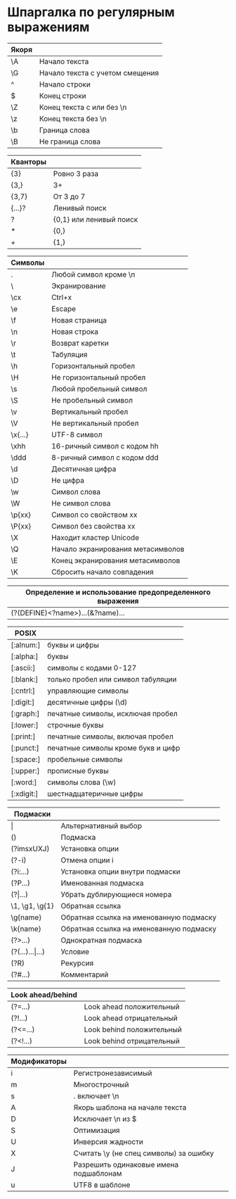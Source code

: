 Шпаргалка по регулярным выражениям
==================================

| Якоря                                        ||
|----------|------------------------------------|
| \A       | Начало текста                      |
| \G       | Начало текста с учетом смещения    |
| ^        | Начало строки                      |
| $        | Конец строки                       |
| \Z       | Конец текста с или без \n          |
| \z       | Конец текста без \n                |
| \b       | Граница слова                      |
| \B       | Не граница слова                   |

| Кванторы                                     ||
|----------|------------------------------------|
| {3}      | Ровно 3 раза                       |
| {3,}     | 3+                                 |
| {3,7}    | От 3 до 7                          |
| {...}?   | Ленивый поиск                      |
| ?        | {0,1} или ленивый поиск            |
| *        | {0,}                               |
| +        | {1,}                               |

| Символы                                      ||
|----------|------------------------------------|
| .        | Любой символ кроме \n              |
| \        | Экранирование                      |
| \cx      | Ctrl+x                             |
| \e       | Escape                             |
| \f       | Новая страница                     |
| \n       | Новая строка                       |
| \r       | Возврат каретки                    |
| \t       | Табуляция                          |
| \h       | Горизонтальный пробел              |
| \H       | Не горизонтальный пробел           |
| \s       | Любой пробельный символ            |
| \S       | Не пробельный символ               |
| \v       | Вертикальный пробел                |
| \V       | Не вертикальный пробел             |
| \x{...}  | UTF-8 символ                       |
|\xhh      | 16-ричный символ с кодом hh        |
|\ddd      | 8-ричный символ с кодом ddd        |
|\d        | Десятичная цифра                   |
|\D        | Не цифра                           |
|\w        | Символ слова                       |
|\W        | Не символ слова                    |
|\p{xx}    | Символ со свойством xx             |
|\P{xx}    | Символ без свойства xx             |
|\X        | Находит кластер Unicode            |
|\Q        | Начало экранирования метасимволов  |
|\E        | Конец экранирования метасимволов   |
|\K        | Сбросить начало совпадения         |

| Определение и использование предопределенного выражения |
|---------------------------------------------------------|
| (?(DEFINE)<?name>)...(&?name)...                        |

| POSIX                                            ||
|------------|--------------------------------------|
| [:alnum:]  | буквы и цифры                        |
| [:alpha:]  | буквы                                |
| [:ascii:]  | символы с кодами 0-127               |
| [:blank:]  | только пробел или символ табуляции   |
| [:cntrl:]  | управляющие символы                  |
| [:digit:]  | десятичные цифры (\d)                |
| [:graph:]  | печатные символы, исключая пробел    |
| [:lower:]  | строчные буквы                       |
| [:print:]  | печатные символы, включая пробел     |
| [:punct:]  | печатные символы кроме букв и цифр   |
| [:space:]  | пробельные символы                   |
| [:upper:]  | прописные буквы                      |
| [:word:]   | символы слова (\w)                   |
| [:xdigit:] | шестнадцатеричные цифры              |

| Подмаски                                                  ||
|------------------|-----------------------------------------|
| \|               | Альтернативный выбор                    |
| ()               | Подмаска                                |
| (?imsxUXJ)       | Установка опции                         |
| (?-i)            | Отмена опции i                          |
| (?i:...)         | Установка опции внутри подмаски         |
| (?P<name>...)    | Именованная подмаска                    |
| (?\|...)         | Убрать дублирующиеся номера             |
| \1, \g1, \g{1}   | Обратная ссылка                         |
| \g{name}         | Обратная ссылка на именованную подмаску |
| \k{name}         | Обратная ссылка на именованную подмаску |
| (?>...)          | Однократная подмаска                    |
| (?(...)...\|...) | Условие                                 |
| (?R)             | Рекурсия                                |
| (?#...)          | Комментарий                             |

| Look ahead/behind                   ||
|----------|---------------------------|
| (?=...)  | Look ahead положительный  |
| (?!...)  | Look ahead отрицательный  |
| (?<=...) | Look behind положительный |
| (?<!...) | Look behind отрицательный |

| Модификаторы                                 ||
|---|-------------------------------------------|
| i | Регистронезависимый                       |
| m | Многострочный                             |
| s | . включает \n                             |
| A | Якорь шаблона на начале текста            |
| D | Исключает \n из $                         |
| S | Оптимизация                               |
| U | Инверсия жадности                         |
| X | Считать \y (не спец символы) за ошибку    |
| J | Разрешить одинаковые имена подшаблонам    |
| u | UTF8 в шаблоне                            |
